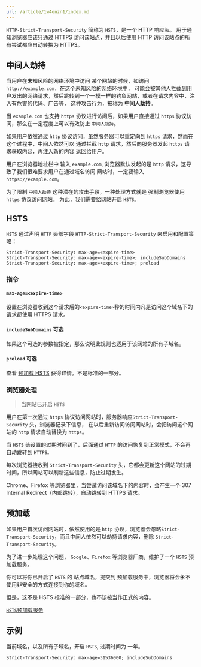 ```yaml
---
url: /article/1w4onzn1/index.md
---
```

`HTTP-Strict-Transport-Security` 简称为 `HSTS`，是一个 HTTP 响应头。
用于通知浏览器应该只通过 HTTPS 访问该站点，并且以后使用 HTTP 访问该站点的所有尝试都应自动转换为 HTTPS。

## 中间人劫持

当用户在未知风险的网络环境中访问 某个网站的时候，如访问 `http://example.com`，在这个未知风险的网络环境中，
可能会被其他人拦截到用户发出的网络请求，然后跳转到一个一模一样的钓鱼网站，或者在请求内容中，注入有危害的代码、广告等，
这种攻击行为，被称为 **中间人劫持**。

当 `example.com` 也支持 `https` 协议进行访问后，如果用户直接通过 `https` 协议访问，那么在一定程度上可以有效防止
`中间人劫持`。

如果用户依然通过 `http` 协议访问，虽然服务器可以重定向到 `https` 请求，然而在这个过程中，中间人依然可以
通过拦截 `http` 请求，然后向服务器发起 `https` 请求获取内容，再注入新的内容 返回给用户。

用户在浏览器地址栏中 输入 `example.com`, 浏览器默认发起的是 `http` 请求，这导致了我们很难要求用户在通过域名访问
网站时，一定要输入 `https://example.com`。

为了限制 `中间人劫持` 这种潜在的攻击手段，一种处理方式就是 强制浏览器使用 `https` 协议访问网站。
为此，我们需要给网站开启 `HSTS`。

## HSTS

`HSTS` 通过声明 `HTTP` 头部字段 `HTTP-Strict-Transport-Security` 来启用和配置策略：

```
Strict-Transport-Security: max-age=<expire-time>
Strict-Transport-Security: max-age=<expire-time>; includeSubDomains
Strict-Transport-Security: max-age=<expire-time>; preload
```

### 指令

#### `max-age=<expire-time>`

设置在浏览器收到这个请求后的`<expire-time>`秒的时间内凡是访问这个域名下的请求都使用 HTTPS 请求。

#### `includeSubDomains` 可选

如果这个可选的参数被指定，那么说明此规则也适用于该网站的所有子域名。

#### `preload` 可选

查看 [预加载 HSTS](https://www.chromium.org/hsts/) 获得详情。不是标准的一部分。

### 浏览器处理

> 当网站已开启 `HSTS`

用户在第一次通过 `https` 协议访问网站时，服务器响应`Strict-Transport-Security` 头，浏览器记录下信息，
在以后重新访问访问网站时，会把访问这个网站的 `http` 请求自动替换为 `https`。

当 `HSTS` 头设置的过期时间到了，后面通过 `HTTP` 的访问恢复到正常模式，不会再自动跳转到 `HTTPS。`

每次浏览器接收到 `Strict-Transport-Security` 头，它都会更新这个网站的过期时间，所以网站可以刷新这些信息，防止过期发生。

Chrome、Firefox 等浏览器里，当尝试访问该域名下的内容时，会产生一个 307 Internal Redirect（内部跳转），自动跳转到 HTTPS 请求。

## 预加载

如果用户首次访问网站时，依然使用的是 `http` 协议，浏览器会忽略`Strict-Transport-Security`，而且中间人依然可以劫持请求内容，删除 `Strict-Transport-Security`。

为了进一步处理这个问题， `Google`、`Firefox` 等浏览器厂商，维护了一个 `HSTS` 预加载服务。

你可以将你已开启了 `HSTS` 的 站点域名，提交到 预加载服务中，浏览器将会永不使用非安全的方式连接到你的域名。

但是，这不是 HSTS 标准的一部分，也不该被当作正式的内容。

[`HSTS`预加载服务](https://hstspreload.org/)

## 示例

当前域名，以及所有子域名，开启 `HSTS`, 过期时间为 一年。

```
Strict-Transport-Security: max-age=31536000; includeSubDomains
```
